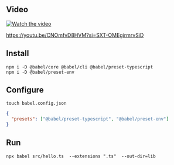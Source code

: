 ## Video
  
[![Watch the video](https://img.youtube.com/vi/CNOmfvD8HVM/maxresdefault.jpg)](https://youtu.be//CNOmfvD8HVM?si=SXT-OMEgirmrvSiD)

https://youtu.be/CNOmfvD8HVM?si=SXT-OMEgirmrvSiD

## Install

```
npm i -D @babel/core @babel/cli @babel/preset-typescript
npm i -D @babel/preset-env
```

## Configure

```
touch babel.config.json
```
```json
{
  "presets": ["@babel/preset-typescript", "@babel/preset-env"]
}
```

## Run

```
npx babel src/hello.ts  --extensions ".ts"  --out-dir=lib
```